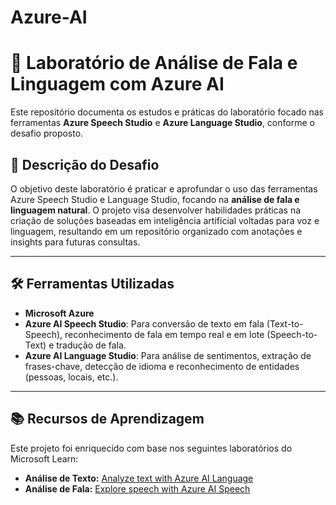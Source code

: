 # Azure-AI
# 🚀 Laboratório de Análise de Fala e Linguagem com Azure AI

Este repositório documenta os estudos e práticas do laboratório focado nas ferramentas **Azure Speech Studio** e **Azure Language Studio**, conforme o desafio proposto.

## 📄 Descrição do Desafio

O objetivo deste laboratório é praticar e aprofundar o uso das ferramentas Azure Speech Studio e Language Studio, focando na **análise de fala e linguagem natural**. O projeto visa desenvolver habilidades práticas na criação de soluções baseadas em inteligência artificial voltadas para voz e linguagem, resultando em um repositório organizado com anotações e insights para futuras consultas.

---

## 🛠️ Ferramentas Utilizadas

* **Microsoft Azure**
* **Azure AI Speech Studio**: Para conversão de texto em fala (Text-to-Speech), reconhecimento de fala em tempo real e em lote (Speech-to-Text) e tradução de fala.
* **Azure AI Language Studio**: Para análise de sentimentos, extração de frases-chave, detecção de idioma e reconhecimento de entidades (pessoas, locais, etc.).

---

## 📚 Recursos de Aprendizagem

Este projeto foi enriquecido com base nos seguintes laboratórios do Microsoft Learn:

* **Análise de Texto:** [Analyze text with Azure AI Language](https://microsoftlearning.github.io/mslearn-ai-fundamentals/Instructions/Labs/10-text-analysis.html)
* **Análise de Fala:** [Explore speech with Azure AI Speech](https://microsoftlearning.github.io/mslearn-ai-fundamentals/Instructions/Labs/09-speech.html)
